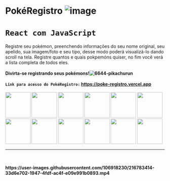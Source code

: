 # PokéRegistro ![image](https://user-images.githubusercontent.com/106918230/216780753-454da1a6-d634-40bd-b15e-409f7f7bd65a.png)

# `React com JavaScript`
Registre seu pokémon, preenchendo informações do seu nome original, seu apelido, sua imagem/foto e seu tipo, desse modo poderá visualizá-lo dando scroll na tela. Registre quantos e quais pokpemóns quiser, no fim você verá a lista completa de todos eles.
<br>
<br>
<strong>Divirta-se registrando seus pokémons!![6644-pikachurun](https://user-images.githubusercontent.com/106918230/216781656-9762c284-68f7-4cab-a13c-4bc40fc6b8a0.gif)
<strong/>
<br>
<br>
`Link para acesso do PokéRegistro:` https://poke-registro.vercel.app
<br>
<br>
<img src="https://assets.pokemon.com/assets/cms2/img/pokedex/full/025.png" width=80 height=80> 
<img src="https://assets.pokemon.com/assets/cms2/img/pokedex/site_search/252.png" width=80 height=80> 
<img src="https://assets.pokemon.com/assets/cms2/img/pokedex/detail/390.png" width=80 height=80> 
<img src="https://assets.pokemon.com/assets/cms2/img/pokedex/detail/728.png" width=80 height=80> 
<img src="https://assets.pokemon.com/assets/cms2/img/pokedex/site_search/125.png" width=80 height=80> 
<img src="https://assets.pokemon.com/assets/cms2/img/pokedex/site_search/350.png" width=80 height=80> 
<img src="https://assets.pokemon.com/assets/cms2/img/pokedex/site_search/155.png" width=80 height=80> 
<img src="https://assets.pokemon.com/assets/cms2/img/pokedex/site_search/501.png" width=80 height=80> 
<img src="https://assets.pokemon.com/assets/cms2/img/pokedex/site_search/151.png" width=80 height=80> 
<img src="https://assets.pokemon.com/assets/cms2/img/pokedex/site_search/077.png" width=80 height=80> 
<img src="https://assets.pokemon.com/assets/cms2/img/pokedex/site_search/650.png" width=80 height=80> 
<img src="https://assets.pokemon.com/assets/cms2/img/pokedex/site_search/447.png" width=80 height=80> 
<hr>
<br>
<br>
https://user-images.githubusercontent.com/106918230/216783414-33d6e702-1947-4fdf-ac4f-e09e991b0893.mp4






